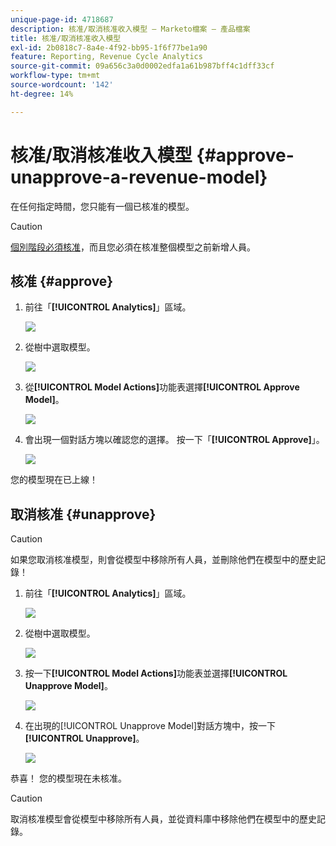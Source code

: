 ```yaml
---
unique-page-id: 4718687
description: 核准/取消核准收入模型 — Marketo檔案 — 產品檔案
title: 核准/取消核准收入模型
exl-id: 2b0818c7-8a4e-4f92-bb95-1f6f77be1a90
feature: Reporting, Revenue Cycle Analytics
source-git-commit: 09a656c3a0d0002edfa1a61b987bff4c1dff33cf
workflow-type: tm+mt
source-wordcount: '142'
ht-degree: 14%

---
```


# 核准/取消核准收入模型 {#approve-unapprove-a-revenue-model}

在任何指定時間，您只能有一個已核准的模型。

>[!CAUTION]
>
>[個別階段必須核准](/help/marketo/product-docs/reporting/revenue-cycle-analytics/revenue-cycle-models/approving-stages-and-assigning-leads-to-a-revenue-model.md)，而且您必須在核准整個模型之前新增人員。

## 核准 {#approve}

1. 前往「**[!UICONTROL Analytics]**」區域。

   ![](assets/image2017-3-28-8-3a9-3a16.png)

1. 從樹中選取模型。

   ![](assets/image2015-4-28-13-3a25-3a17.png)

1. 從&#x200B;**[!UICONTROL Model Actions]**&#x200B;功能表選擇&#x200B;**[!UICONTROL Approve Model]**。

   ![](assets/image2015-4-28-14-3a6-3a3.png)

1. 會出現一個對話方塊以確認您的選擇。 按一下「**[!UICONTROL Approve]**」。

   ![](assets/image2015-4-28-14-3a6-3a49.png)

您的模型現在已上線！

## 取消核准 {#unapprove}

>[!CAUTION]
>
>如果您取消核准模型，則會從模型中移除所有人員，並刪除他們在模型中的歷史記錄！

1. 前往「**[!UICONTROL Analytics]**」區域。

   ![](assets/image2017-3-28-8-3a9-3a30.png)

1. 從樹中選取模型。

   ![](assets/image2015-4-28-13-3a25-3a17.png)

1. 按一下&#x200B;**[!UICONTROL Model Actions]**&#x200B;功能表並選擇&#x200B;**[!UICONTROL Unapprove Model]**。

   ![](assets/image2015-4-28-13-3a28-3a0.png)

1. 在出現的[!UICONTROL Unapprove Model]對話方塊中，按一下&#x200B;**[!UICONTROL Unapprove]**。

   ![](assets/image2017-3-28-8-3a21-3a9.png)

恭喜！ 您的模型現在未核准。

>[!CAUTION]
>
>取消核准模型會從模型中移除所有人員，並從資料庫中移除他們在模型中的歷史記錄。
